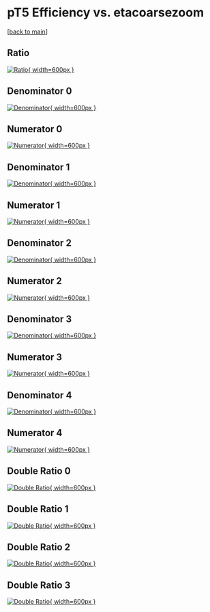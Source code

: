 # pT5 Efficiency vs. etacoarsezoom

[[back to main](./)]



## Ratio

[![Ratio](../mtv/var/pT5_xtr_13_0_eff_etacoarsezoom.png){ width=600px }](../mtv/var/pT5_xtr_13_0_eff_etacoarsezoom.pdf)

## Denominator 0

[![Denominator](../mtv/den/pT5_xtr_13_0_eff_etacoarsezoom_den0.png){ width=600px }](../mtv/den/pT5_xtr_13_0_eff_etacoarsezoom_den0.pdf)

## Numerator 0

[![Numerator](../mtv/num/pT5_xtr_13_0_eff_etacoarsezoom_num0.png){ width=600px }](../mtv/num/pT5_xtr_13_0_eff_etacoarsezoom_num0.pdf)

## Denominator 1

[![Denominator](../mtv/den/pT5_xtr_13_0_eff_etacoarsezoom_den1.png){ width=600px }](../mtv/den/pT5_xtr_13_0_eff_etacoarsezoom_den1.pdf)

## Numerator 1

[![Numerator](../mtv/num/pT5_xtr_13_0_eff_etacoarsezoom_num1.png){ width=600px }](../mtv/num/pT5_xtr_13_0_eff_etacoarsezoom_num1.pdf)

## Denominator 2

[![Denominator](../mtv/den/pT5_xtr_13_0_eff_etacoarsezoom_den2.png){ width=600px }](../mtv/den/pT5_xtr_13_0_eff_etacoarsezoom_den2.pdf)

## Numerator 2

[![Numerator](../mtv/num/pT5_xtr_13_0_eff_etacoarsezoom_num2.png){ width=600px }](../mtv/num/pT5_xtr_13_0_eff_etacoarsezoom_num2.pdf)

## Denominator 3

[![Denominator](../mtv/den/pT5_xtr_13_0_eff_etacoarsezoom_den3.png){ width=600px }](../mtv/den/pT5_xtr_13_0_eff_etacoarsezoom_den3.pdf)

## Numerator 3

[![Numerator](../mtv/num/pT5_xtr_13_0_eff_etacoarsezoom_num3.png){ width=600px }](../mtv/num/pT5_xtr_13_0_eff_etacoarsezoom_num3.pdf)

## Denominator 4

[![Denominator](../mtv/den/pT5_xtr_13_0_eff_etacoarsezoom_den4.png){ width=600px }](../mtv/den/pT5_xtr_13_0_eff_etacoarsezoom_den4.pdf)

## Numerator 4

[![Numerator](../mtv/num/pT5_xtr_13_0_eff_etacoarsezoom_num4.png){ width=600px }](../mtv/num/pT5_xtr_13_0_eff_etacoarsezoom_num4.pdf)

## Double Ratio 0

[![Double Ratio](../mtv/ratio/pT5_xtr_13_0_eff_etacoarsezoom_ratio0.png){ width=600px }](../mtv/ratio/pT5_xtr_13_0_eff_etacoarsezoom_ratio0.pdf)

## Double Ratio 1

[![Double Ratio](../mtv/ratio/pT5_xtr_13_0_eff_etacoarsezoom_ratio1.png){ width=600px }](../mtv/ratio/pT5_xtr_13_0_eff_etacoarsezoom_ratio1.pdf)

## Double Ratio 2

[![Double Ratio](../mtv/ratio/pT5_xtr_13_0_eff_etacoarsezoom_ratio2.png){ width=600px }](../mtv/ratio/pT5_xtr_13_0_eff_etacoarsezoom_ratio2.pdf)

## Double Ratio 3

[![Double Ratio](../mtv/ratio/pT5_xtr_13_0_eff_etacoarsezoom_ratio3.png){ width=600px }](../mtv/ratio/pT5_xtr_13_0_eff_etacoarsezoom_ratio3.pdf)

